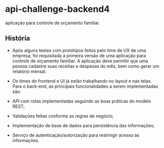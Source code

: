 # api-challenge-backend4
aplicação para controle de orçamento familiar.

## História
* Após alguns testes com protótipos feitos pelo time de UX de uma empresa, foi requisitada a primeira versão de uma aplicação para controle de orçamento familiar. A aplicação deve permitir que uma pessoa cadastre suas receitas e despesas do mês, bem como gerar um relatório mensal.

* Os times de frontend e UI já estão trabalhando no layout e nas telas. Para o back-end, as principais funcionalidades a serem implementadas são:

* API com rotas implementadas seguindo as boas práticas do modelo REST;
* Validações feitas conforme as regras de negócio;
* Implementação de base de dados para persistência das informações;
* Serviço de autenticação/autorização para restringir acesso às informações.
